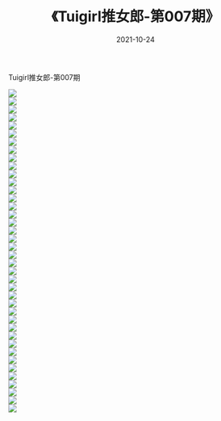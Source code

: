 ﻿---
layout: post
title:  《Tuigirl推女郎-第007期》
date:   2021-10-24
img: http://imgx.orgx.ga/漏D/网络美图/2021/Tuigirl推女郎-第007期/000.jpg
categories: [美女, 清纯, 唯美]
---

Tuigirl推女郎-第007期

  ![](http://imgx.orgx.ga/漏D/网络美图/2021/Tuigirl推女郎-第007期/001.jpg) <br> ![](http://imgx.orgx.ga/漏D/网络美图/2021/Tuigirl推女郎-第007期/002.jpg) <br> ![](http://imgx.orgx.ga/漏D/网络美图/2021/Tuigirl推女郎-第007期/003.jpg) <br> ![](http://imgx.orgx.ga/漏D/网络美图/2021/Tuigirl推女郎-第007期/004.jpg) <br> ![](http://imgx.orgx.ga/漏D/网络美图/2021/Tuigirl推女郎-第007期/005.jpg) <br> ![](http://imgx.orgx.ga/漏D/网络美图/2021/Tuigirl推女郎-第007期/006.jpg) <br> ![](http://imgx.orgx.ga/漏D/网络美图/2021/Tuigirl推女郎-第007期/007.jpg) <br> ![](http://imgx.orgx.ga/漏D/网络美图/2021/Tuigirl推女郎-第007期/008.jpg) <br> ![](http://imgx.orgx.ga/漏D/网络美图/2021/Tuigirl推女郎-第007期/009.jpg) <br> ![](http://imgx.orgx.ga/漏D/网络美图/2021/Tuigirl推女郎-第007期/010.jpg) <br> ![](http://imgx.orgx.ga/漏D/网络美图/2021/Tuigirl推女郎-第007期/011.jpg) <br> ![](http://imgx.orgx.ga/漏D/网络美图/2021/Tuigirl推女郎-第007期/012.jpg) <br> ![](http://imgx.orgx.ga/漏D/网络美图/2021/Tuigirl推女郎-第007期/013.jpg) <br> ![](http://imgx.orgx.ga/漏D/网络美图/2021/Tuigirl推女郎-第007期/014.jpg) <br> ![](http://imgx.orgx.ga/漏D/网络美图/2021/Tuigirl推女郎-第007期/015.jpg) <br> ![](http://imgx.orgx.ga/漏D/网络美图/2021/Tuigirl推女郎-第007期/016.jpg) <br> ![](http://imgx.orgx.ga/漏D/网络美图/2021/Tuigirl推女郎-第007期/017.jpg) <br> ![](http://imgx.orgx.ga/漏D/网络美图/2021/Tuigirl推女郎-第007期/018.jpg) <br> ![](http://imgx.orgx.ga/漏D/网络美图/2021/Tuigirl推女郎-第007期/019.jpg) <br> ![](http://imgx.orgx.ga/漏D/网络美图/2021/Tuigirl推女郎-第007期/020.jpg) <br> ![](http://imgx.orgx.ga/漏D/网络美图/2021/Tuigirl推女郎-第007期/021.jpg) <br> ![](http://imgx.orgx.ga/漏D/网络美图/2021/Tuigirl推女郎-第007期/022.jpg) <br> ![](http://imgx.orgx.ga/漏D/网络美图/2021/Tuigirl推女郎-第007期/023.jpg) <br> ![](http://imgx.orgx.ga/漏D/网络美图/2021/Tuigirl推女郎-第007期/024.jpg) <br> ![](http://imgx.orgx.ga/漏D/网络美图/2021/Tuigirl推女郎-第007期/025.jpg) <br> ![](http://imgx.orgx.ga/漏D/网络美图/2021/Tuigirl推女郎-第007期/026.jpg) <br> ![](http://imgx.orgx.ga/漏D/网络美图/2021/Tuigirl推女郎-第007期/027.jpg) <br> ![](http://imgx.orgx.ga/漏D/网络美图/2021/Tuigirl推女郎-第007期/028.jpg) <br> ![](http://imgx.orgx.ga/漏D/网络美图/2021/Tuigirl推女郎-第007期/029.jpg) <br> ![](http://imgx.orgx.ga/漏D/网络美图/2021/Tuigirl推女郎-第007期/030.jpg) <br> ![](http://imgx.orgx.ga/漏D/网络美图/2021/Tuigirl推女郎-第007期/031.jpg) <br> ![](http://imgx.orgx.ga/漏D/网络美图/2021/Tuigirl推女郎-第007期/032.jpg) <br> ![](http://imgx.orgx.ga/漏D/网络美图/2021/Tuigirl推女郎-第007期/033.jpg) <br> ![](http://imgx.orgx.ga/漏D/网络美图/2021/Tuigirl推女郎-第007期/034.jpg) <br> ![](http://imgx.orgx.ga/漏D/网络美图/2021/Tuigirl推女郎-第007期/035.jpg) <br> ![](http://imgx.orgx.ga/漏D/网络美图/2021/Tuigirl推女郎-第007期/036.jpg) <br> ![](http://imgx.orgx.ga/漏D/网络美图/2021/Tuigirl推女郎-第007期/037.jpg) <br> ![](http://imgx.orgx.ga/漏D/网络美图/2021/Tuigirl推女郎-第007期/038.jpg) <br> ![](http://imgx.orgx.ga/漏D/网络美图/2021/Tuigirl推女郎-第007期/039.jpg) <br> ![](http://imgx.orgx.ga/漏D/网络美图/2021/Tuigirl推女郎-第007期/040.jpg) <br>